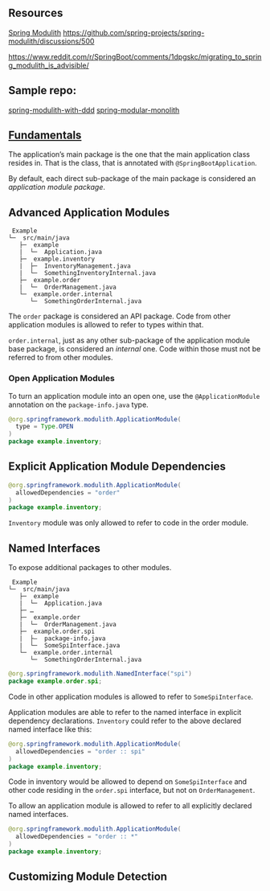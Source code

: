 ## Resources
[Spring Modulith](https://docs.spring.io/spring-modulith/reference/index.html)
https://github.com/spring-projects/spring-modulith/discussions/500

https://www.reddit.com/r/SpringBoot/comments/1dpgskc/migrating_to_spring_modulith_is_advisible/
## Sample repo:
[spring-modulith-with-ddd](https://github.com/xsreality/spring-modulith-with-ddd/tree/part-2-spring-modulith)
[spring-modular-monolith](https://github.com/sivaprasadreddy/spring-modular-monolith)

## [Fundamentals](https://docs.spring.io/spring-modulith/reference/fundamentals.html)
The application’s main package is the one that the main application class resides in. That is the class, that is annotated with `@SpringBootApplication`.

By default, each direct sub-package of the main package is considered an _application module package_.

## Advanced Application Modules
```
 Example
└─  src/main/java
   ├─  example
   |  └─  Application.java
   ├─  example.inventory
   |  ├─  InventoryManagement.java
   |  └─  SomethingInventoryInternal.java
   ├─  example.order
   |  └─  OrderManagement.java
   └─  example.order.internal
      └─  SomethingOrderInternal.java
```
The `order` package is considered an API package. Code from other application modules is allowed to refer to types within that.

`order.internal`, just as any other sub-package of the application module base package, is considered an _internal_ one. Code within those must not be referred to from other modules.
### Open Application Modules
To turn an application module into an open one, use the `@ApplicationModule` annotation on the `package-info.java` type.
```java
@org.springframework.modulith.ApplicationModule(
  type = Type.OPEN
)
package example.inventory;
```
## Explicit Application Module Dependencies
```java
@org.springframework.modulith.ApplicationModule(
  allowedDependencies = "order"
)
package example.inventory;
```
`Inventory` module was only allowed to refer to code in the order module.
## Named Interfaces
To expose additional packages to other modules.
```
 Example
└─  src/main/java
   ├─  example
   |  └─  Application.java
   ├─ …
   ├─  example.order
   |  └─  OrderManagement.java
   ├─  example.order.spi
   |  ├—  package-info.java
   |  └─  SomeSpiInterface.java
   └─  example.order.internal
      └─  SomethingOrderInternal.java
```
```java
@org.springframework.modulith.NamedInterface("spi")
package example.order.spi;
```
Code in other application modules is allowed to refer to `SomeSpiInterface`.

Application modules are able to refer to the named interface in explicit dependency declarations.
`Inventory` could refer to the above declared named interface like this:
```java
@org.springframework.modulith.ApplicationModule(
  allowedDependencies = "order :: spi"
)
package example.inventory;
```
Code in inventory would be allowed to depend on `SomeSpiInterface` and other code residing in the `order.spi` interface, but not on `OrderManagement`.

To allow an application module is allowed to refer to all explicitly declared named interfaces.
```java
@org.springframework.modulith.ApplicationModule(
  allowedDependencies = "order :: *"
)
package example.inventory;
```
## Customizing Module Detection
